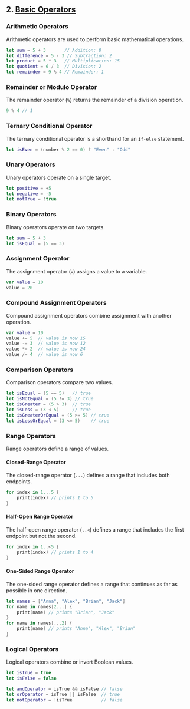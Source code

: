 ## 2. [Basic Operators](https://docs.swift.org/swift-book/LanguageGuide/BasicOperators.html)

### Arithmetic Operators
Arithmetic operators are used to perform basic mathematical operations.

```swift
let sum = 5 + 3       // Addition: 8
let difference = 5 - 3 // Subtraction: 2
let product = 5 * 3   // Multiplication: 15
let quotient = 6 / 3  // Division: 2
let remainder = 9 % 4 // Remainder: 1
```

### Remainder or Modulo Operator
The remainder operator (`%`) returns the remainder of a division operation.

```swift
9 % 4 // 1
```

### Ternary Conditional Operator
The ternary conditional operator is a shorthand for an `if-else` statement.

```swift
let isEven = (number % 2 == 0) ? "Even" : "Odd"
```

### Unary Operators
Unary operators operate on a single target.

```swift
let positive = +5
let negative = -5
let notTrue = !true
```

### Binary Operators
Binary operators operate on two targets.

```swift
let sum = 5 + 3
let isEqual = (5 == 3)
```

### Assignment Operator
The assignment operator (`=`) assigns a value to a variable.

```swift
var value = 10
value = 20
```

### Compound Assignment Operators
Compound assignment operators combine assignment with another operation.

```swift
var value = 10
value += 5  // value is now 15
value -= 3  // value is now 12
value *= 2  // value is now 24
value /= 4  // value is now 6
```

### Comparison Operators
Comparison operators compare two values.

```swift
let isEqual = (5 == 5)   // true
let isNotEqual = (5 != 3) // true
let isGreater = (5 > 3)  // true
let isLess = (3 < 5)     // true
let isGreaterOrEqual = (5 >= 5) // true
let isLessOrEqual = (3 <= 5)    // true
```

### Range Operators
Range operators define a range of values.

#### Closed-Range Operator
The closed-range operator (`...`) defines a range that includes both endpoints.

```swift
for index in 1...5 {
    print(index) // prints 1 to 5
}
```

#### Half-Open Range Operator
The half-open range operator (`..<`) defines a range that includes the first endpoint but not the second.

```swift
for index in 1..<5 {
    print(index) // prints 1 to 4
}
```

#### One-Sided Range Operator
The one-sided range operator defines a range that continues as far as possible in one direction.

```swift
let names = ["Anna", "Alex", "Brian", "Jack"]
for name in names[2...] {
    print(name) // prints "Brian", "Jack"
}
for name in names[...2] {
    print(name) // prints "Anna", "Alex", "Brian"
}
```

### Logical Operators
Logical operators combine or invert Boolean values.

```swift
let isTrue = true
let isFalse = false

let andOperator = isTrue && isFalse // false
let orOperator = isTrue || isFalse  // true
let notOperator = !isTrue           // false
```